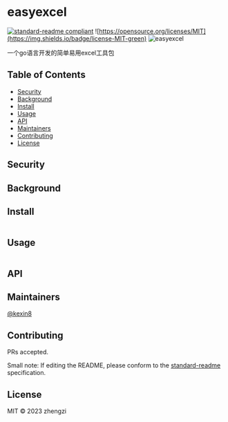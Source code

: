 # easyexcel

[![standard-readme compliant](https://img.shields.io/badge/standard--readme-OK-green.svg?style=flat-square)](https://github.com/RichardLitt/standard-readme)
![https://opensource.org/licenses/MIT](https://img.shields.io/badge/license-MIT-green)
![easyexcel](https://img.shields.io/badge/readme%20style-easyexcel-brightgreen)

一个go语言开发的简单易用excel工具包

## Table of Contents

- [Security](#security)
- [Background](#background)
- [Install](#install)
- [Usage](#usage)
- [API](#api)
- [Maintainers](#maintainers)
- [Contributing](#contributing)
- [License](#license)

## Security

## Background

## Install

```
```

## Usage

```
```

## API

## Maintainers

[@kexin8](https://github.com/https://github.com/kexin8)

## Contributing

PRs accepted.

Small note: If editing the README, please conform to the [standard-readme](https://github.com/RichardLitt/standard-readme) specification.

## License

MIT © 2023 zhengzi
